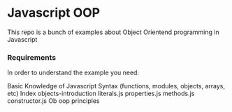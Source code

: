 # Javascript OOP
This repo is a bunch of examples about Object Orientend programming in Javascript

### Requirements
In order to understand the example you need:

Basic Knowledge of Javascript Syntax (functions, modules, objects, arrays, etc)
Index
objects-introduction
literals.js
properties.js
methods.js
constructor.js
Ob
oop principles